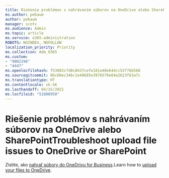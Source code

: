 ```yaml
---
title: Riešenie problémov s nahrávaním súborov na OneDrive alebo SharePoint
ms.author: pebaum
author: pebaum
manager: scotv
ms.audience: Admin
ms.topic: article
ms.service: o365-administration
ROBOTS: NOINDEX, NOFOLLOW
localization_priority: Priority
ms.collection: Adm_O365
ms.custom:
- "9002296"
- "4447"
ms.openlocfilehash: f53002cfd8c8437cefe181e48e644cc55f76b568
ms.sourcegitcommit: 8bc60ec34bc1e40685e3976576e04a2623f63a7c
ms.translationtype: HT
ms.contentlocale: sk-SK
ms.lasthandoff: 04/15/2021
ms.locfileid: "51808950"
---
```

# <a name="troubleshoot-upload-file-issues-to-onedrive-or-sharepoint"></a><span data-ttu-id="b9661-102">Riešenie problémov s nahrávaním súborov na OneDrive alebo SharePoint</span><span class="sxs-lookup"><span data-stu-id="b9661-102">Troubleshoot upload file issues to OneDrive or SharePoint</span></span>

<span data-ttu-id="b9661-103">Zistite, ako [nahrať súbory do OneDrivu for Business](https://support.office.com/article/upload-and-save-files-and-folders-to-onedrive-a5710114-6aeb-4bf5-a336-dffa7cc0b77a).</span><span class="sxs-lookup"><span data-stu-id="b9661-103">Learn how to [upload your files to OneDrive](https://support.office.com/article/upload-and-save-files-and-folders-to-onedrive-a5710114-6aeb-4bf5-a336-dffa7cc0b77a).</span></span> 
